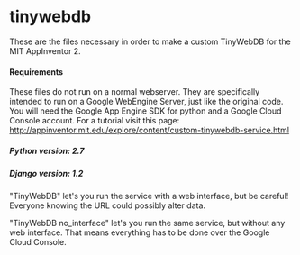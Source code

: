 # tinywebdb
These are the files necessary in order to make a custom TinyWebDB for the MIT AppInventor 2.


#### Requirements


These files do not run on a normal webserver. They are specifically intended to run on a Google WebEngine Server, just like the original code.
You will need the Google App Engine SDK for python and a Google Cloud Console account. For a tutorial visit this page: http://appinventor.mit.edu/explore/content/custom-tinywebdb-service.html



##### Python version: 2.7
##### Django version: 1.2



"TinyWebDB" let's you run the service with a web interface, but be careful! Everyone knowing the URL could possibly alter data.

"TinyWebDB no_interface" let's you run the same service, but without any web interface. That means everything has to be done over the Google Cloud Console.
